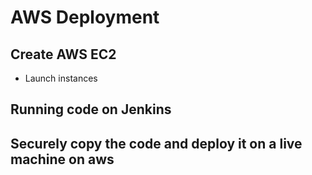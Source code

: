 # AWS Deployment
## Create AWS EC2
- Launch instances

## Running code on Jenkins

## Securely copy the code and deploy it on a live machine on aws
